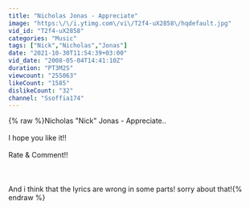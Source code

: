 ```yaml
---
title: "Nicholas Jonas - Appreciate"
image: "https:\/\/i.ytimg.com\/vi\/T2f4-uX2858\/hqdefault.jpg"
vid_id: "T2f4-uX2858"
categories: "Music"
tags: ["Nick","Nicholas","Jonas"]
date: "2021-10-30T11:54:39+03:00"
vid_date: "2008-05-04T14:41:10Z"
duration: "PT3M2S"
viewcount: "255063"
likeCount: "1585"
dislikeCount: "32"
channel: "Ssoffia174"
---
```

{% raw %}Nicholas &quot;Nick&quot; Jonas - Appreciate..<br /><br />I hope you like it!! <br /><br />Rate &amp; Comment!!<br /><br /><br /><br />And i think that the lyrics are wrong in some parts! sorry about that!{% endraw %}

